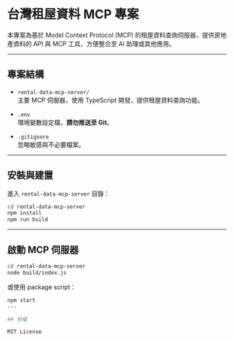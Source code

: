 # 台灣租屋資料 MCP 專案

本專案為基於 Model Context Protocol (MCP) 的租屋資料查詢伺服器，提供房地產資料的 API 與 MCP 工具，方便整合至 AI 助理或其他應用。

---

## 專案結構

- `rental-data-mcp-server/`  
  主要 MCP 伺服器，使用 TypeScript 開發，提供租屋資料查詢功能。

- `.env`  
  環境變數設定檔，**請勿推送至 Git**。

- `.gitignore`  
  忽略敏感與不必要檔案。

---

## 安裝與建置

進入 `rental-data-mcp-server` 目錄：

```bash
cd rental-data-mcp-server
npm install
npm run build
```

---

## 啟動 MCP 伺服器

```bash
cd rental-data-mcp-server
node build/index.js
```

或使用 package script：

```bash
npm start
---

## 授權

MIT License